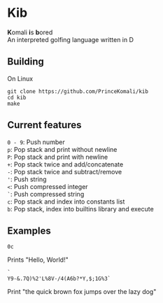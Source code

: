 # Kib
**K**omali **i**s **b**ored  
An interpreted golfing language written in D

## Building
On Linux 
```
git clone https://github.com/PrinceKomali/kib
cd kib
make
```
## Current features
`0 - 9`: Push number  
`p`: Pop stack and print without newline  
`P`: Pop stack and print with newline  
`+`: Pop stack twice and add/concatenate  
`-`: Pop stack twice and subtract/remove  
`'`: Push string  
`<`: Push compressed integer  
`` ` ``: Push compressed string  
`c`: Pop stack and index into constants list  
`b`: Pop stack, index into builtins library and execute  

## Examples
```
0c
```
Prints "Hello, World!"
```
`
Y9-&.7Q)%2'L%8V-/4(A6b?*Y,$;1G%3`
`````
Print "the quick brown fox jumps over the lazy dog" 
